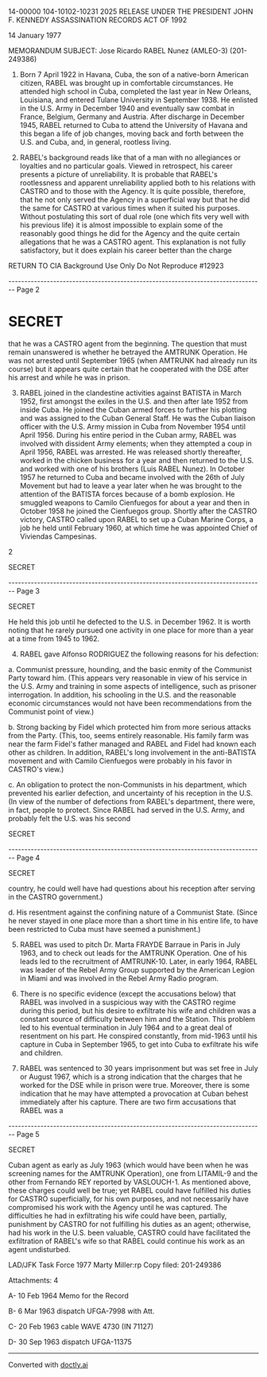 14-00000
104-10102-10231 2025 RELEASE UNDER THE PRESIDENT JOHN F. KENNEDY ASSASSINATION RECORDS ACT OF 1992

14 January 1977

MEMORANDUM
SUBJECT: Jose Ricardo RABEL Nunez (AMLEO-3) (201-249386)

1. Born 7 April 1922 in Havana, Cuba, the son of a native-born American citizen, RABEL was brought up in comfortable circumstances. He attended high school in Cuba, completed the last year in New Orleans, Louisiana, and entered Tulane University in September 1938. He enlisted in the U.S. Army in December 1940 and eventually saw combat in France, Belgium, Germany and Austria. After discharge in December 1945, RABEL returned to Cuba to attend the University of Havana and this began a life of job changes, moving back and forth between the U.S. and Cuba, and, in general, rootless living.

2. RABEL's background reads like that of a man with no allegiances or loyalties and no particular goals. Viewed in retrospect, his career presents a picture of unreliability. It is probable that RABEL's rootlessness and apparent unreliability applied both to his relations with CASTRO and to those with the Agency. It is quite possible, therefore, that he not only served the Agency in a superficial way but that he did the same for CASTRO at various times when it suited his purposes. Without postulating this sort of dual role (one which fits very well with his previous life) it is almost impossible to explain some of the reasonably good things he did for the Agency and the quite certain allegations that he was a CASTRO agent. This explanation is not fully satisfactory, but it does explain his career better than the charge

RETURN TO CIA
Background Use Only
Do Not Reproduce
#12923


-------------------------------------------------------------------------------- Page 2

# SECRET

that he was a CASTRO agent from the beginning. The question that must remain unanswered is whether he betrayed the AMTRUNK Operation. He was not arrested until September 1965 (when AMTRUNK had already run its course) but it appears quite certain that he cooperated with the DSE after his arrest and while he was in prison.

3. RABEL joined in the clandestine activities against BATISTA in March 1952, first amongst the exiles in the U.S. and then after late 1952 from inside Cuba. He joined the Cuban armed forces to further his plotting and was assigned to the Cuban General Staff. He was the Cuban liaison officer with the U.S. Army mission in Cuba from November 1954 until April 1956. During his entire period in the Cuban army, RABEL was involved with dissident Army elements; when they attempted a coup in April 1956, RABEL was arrested. He was released shortly thereafter, worked in the chicken business for a year and then returned to the U.S. and worked with one of his brothers (Luis RABEL Nunez). In October 1957 he returned to Cuba and became involved with the 26th of July Movement but had to leave a year later when he was brought to the attention of the BATISTA forces because of a bomb explosion. He smuggled weapons to Camilo Cienfuegos for about a year and then in October 1958 he joined the Cienfuegos group. Shortly after the CASTRO victory, CASTRO called upon RABEL to set up a Cuban Marine Corps, a job he held until February 1960, at which time he was appointed Chief of Viviendas Campesinas.

2

SECRET


-------------------------------------------------------------------------------- Page 3

SECRET

He held this job until he defected to the U.S. in December 1962. It is worth noting that he rarely pursued one activity in one place for more than a year at a time from 1945 to 1962.

4. RABEL gave Alfonso RODRIGUEZ the following reasons for his defection:

a. Communist pressure, hounding, and the basic enmity of the Communist Party toward him. (This appears very reasonable in view of his service in the U.S. Army and training in some aspects of intelligence, such as prisoner interrogation. In addition, his schooling in the U.S. and the reasonable economic circumstances would not have been recommendations from the Communist point of view.)

b. Strong backing by Fidel which protected him from more serious attacks from the Party. (This, too, seems entirely reasonable. His family farm was near the farm Fidel's father managed and RABEL and Fidel had known each other as children. In addition, RABEL's long involvement in the anti-BATISTA movement and with Camilo Cienfuegos were probably in his favor in CASTRO's view.)

c. An obligation to protect the non-Communists in his department, which prevented his earlier defection, and uncertainty of his reception in the U.S. (In view of the number of defections from RABEL's department, there were, in fact, people to protect. Since RABEL had served in the U.S. Army, and probably felt the U.S. was his second

SECRET


-------------------------------------------------------------------------------- Page 4

SECRET

country, he could well have had questions about his reception after serving in the CASTRO government.)

d. His resentment against the confining nature of a Communist State. (Since he never stayed in one place more than a short time in his entire life, to have been restricted to Cuba must have seemed a punishment.)

5. RABEL was used to pitch Dr. Marta FRAYDE Barraue in Paris in July 1963, and to check out leads for the AMTRUNK Operation. One of his leads led to the recruitment of AMTRUNK-10. Later, in early 1964, RABEL was leader of the Rebel Army Group supported by the American Legion in Miami and was involved in the Rebel Army Radio program.

6. There is no specific evidence (except the accusations below) that RABEL was involved in a suspicious way with the CASTRO regime during this period, but his desire to exfiltrate his wife and children was a constant source of difficulty between him and the Station. This problem led to his eventual termination in July 1964 and to a great deal of resentment on his part. He conspired constantly, from mid-1963 until his capture in Cuba in September 1965, to get into Cuba to exfiltrate his wife and children.

7. RABEL was sentenced to 30 years imprisonment but was set free in July or August 1967, which is a strong indication that the charges that he worked for the DSE while in prison were true. Moreover, there is some indication that he may have attempted a provocation at Cuban behest immediately after his capture. There are two firm accusations that RABEL was a


-------------------------------------------------------------------------------- Page 5

SECRET

Cuban agent as early as July 1963 (which would have been
when he was screening names for the AMTRUNK Operation), one
from LITAMIL-9 and the other from Fernando REY reported by
VASLOUCH-1. As mentioned above, these charges could well
be true; yet RABEL could have fulfilled his duties for CASTRO
superficially, for his own purposes, and not necessarily
have compromised his work with the Agency until he was captured.
The difficulties he had in exfiltrating his wife could have
been, partially, punishment by CASTRO for not fulfilling his
duties as an agent; otherwise, had his work in the U.S. been
valuable, CASTRO could have facilitated the exfiltration of
RABEL's wife so that RABEL could continue his work as an
agent undisturbed.

LAD/JFK Task Force 1977 Marty Miller:rp
Copy filed: 201-249386

Attachments: 4

A- 10 Feb 1964 Memo for the Record

B- 6 Mar 1963 dispatch UFGA-7998 with Att.

C- 20 Feb 1963 cable WAVE 4730 (IN 71127)

D- 30 Sep 1963 dispatch UFGA-11375


---
Converted with [doctly.ai](https://doctly.ai)